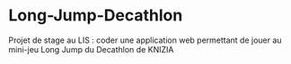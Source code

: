 # Long-Jump-Decathlon
  Projet de stage au LIS : coder une application web permettant de jouer au mini-jeu Long Jump du Decathlon de KNIZIA
